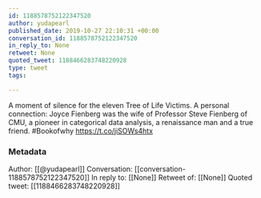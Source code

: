```yaml
---
id: 1188578752122347520
author: yudapearl
published_date: 2019-10-27 22:10:31 +00:00
conversation_id: 1188578752122347520
in_reply_to: None
retweet: None
quoted_tweet: 1188466283748220928
type: tweet
tags:

---
```


A moment of silence for the eleven Tree of Life Victims. A personal connection: Joyce Fienberg was the wife of Professor Steve Fienberg of CMU, a pioneer in categorical data analysis, a renaissance man and a true friend. #Bookofwhy https://t.co/jiSOWs4htx

### Metadata

Author: [[@yudapearl]]
Conversation: [[conversation-1188578752122347520]]
In reply to: [[None]]
Retweet of: [[None]]
Quoted tweet: [[1188466283748220928]]
